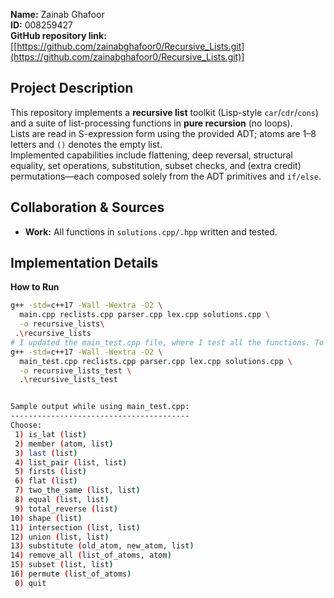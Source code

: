 **Name:** Zainab Ghafoor  
**ID:** 008259427  
**GitHub repository link:** [[https://github.com/zainabghafoor0/Recursive_Lists.git](https://github.com/zainabghafoor0/Recursive_Lists.git)]

## Project Description
This repository implements a **recursive list** toolkit (Lisp-style `car`/`cdr`/`cons`) and a suite of list-processing functions in **pure recursion** (no loops).  
Lists are read in S-expression form using the provided ADT; atoms are 1–8 letters and `()` denotes the empty list.  
Implemented capabilities include flattening, deep reversal, structural equality, set operations, substitution, subset checks, and (extra credit) permutations—each composed solely from the ADT primitives and `if/else`.

## Collaboration & Sources 
- **Work:** All functions in `solutions.cpp/.hpp` written and tested.

## Implementation Details
**How to Run**
```bash
g++ -std=c++17 -Wall -Wextra -O2 \
  main.cpp reclists.cpp parser.cpp lex.cpp solutions.cpp \
  -o recursive_lists\
 .\recursive_lists
# I updated the main_test.cpp file, where I test all the functions. To run it, use the below command.
g++ -std=c++17 -Wall -Wextra -O2 \
  main_test.cpp reclists.cpp parser.cpp lex.cpp solutions.cpp \
  -o recursive_lists_test \
  .\recursive_lists_test


Sample output while using main_test.cpp:
----------------------------------------
Choose:
 1) is_lat (list)
 2) member (atom, list)
 3) last (list)
 4) list_pair (list, list)
 5) firsts (list)
 6) flat (list)
 7) two_the_same (list, list)
 8) equal (list, list)
 9) total_reverse (list)
10) shape (list)
11) intersection (list, list)
12) union (list, list)
13) substitute (old_atom, new_atom, list)
14) remove_all (list_of_atoms, atom)
15) subset (list, list)
16) permute (list_of_atoms)
 0) quit
